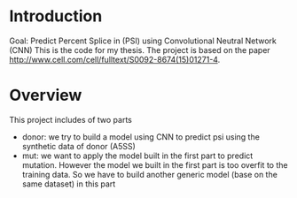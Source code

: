 # Introduction
Goal: Predict Percent Splice in (PSI) using Convolutional Neutral Network (CNN)
This is the code for my thesis. The project is based on the paper http://www.cell.com/cell/fulltext/S0092-8674(15)01271-4. 

# Overview
This project includes of two parts
- donor: we try to build a model using CNN to predict psi using the synthetic data of donor (A5SS)
- mut: we want to apply the model built in the first part to predict mutation. However the model we built in the first part
is too overfit to the training data. So we have to build another generic model (base on the same dataset) in this part


